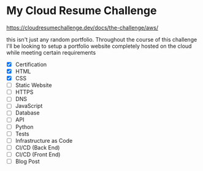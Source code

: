 # My Cloud Resume Challenge
https://cloudresumechallenge.dev/docs/the-challenge/aws/

this isn't just any random portfolio. Throughout the course of this challenge I'll be looking to setup a portfolio website completely hosted on the cloud while meeting certain requirements

- [x] Certification
- [x] HTML
- [x] CSS
- [ ] Static Website
- [ ] HTTPS
- [ ] DNS
- [ ] JavaScript
- [ ] Database
- [ ] API
- [ ] Python
- [ ] Tests
- [ ] Infrastructure as Code
- [ ] CI/CD (Back End)
- [ ] CI/CD (Front End)
- [ ] Blog Post
